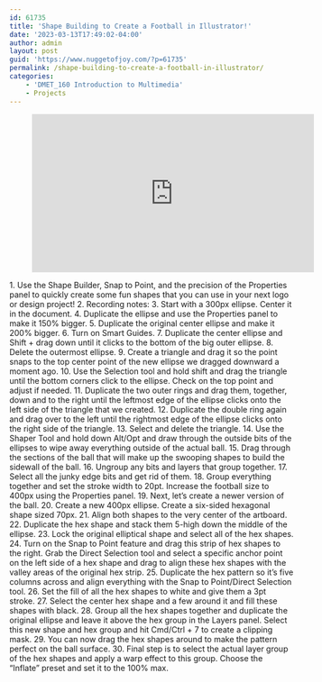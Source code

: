 ```yaml
---
id: 61735
title: 'Shape Building to Create a Football in Illustrator!'
date: '2023-03-13T17:49:02-04:00'
author: admin
layout: post
guid: 'https://www.nuggetofjoy.com/?p=61735'
permalink: /shape-building-to-create-a-football-in-illustrator/
categories:
    - 'DMET_160 Introduction to Multimedia'
    - Projects
---
```


<figure class="wp-block-embed is-type-video is-provider-youtube wp-block-embed-youtube wp-embed-aspect-16-9 wp-has-aspect-ratio"><div class="wp-block-embed__wrapper"><iframe allow="accelerometer; autoplay; clipboard-write; encrypted-media; gyroscope; picture-in-picture; web-share" allowfullscreen="" frameborder="0" height="281" loading="lazy" referrerpolicy="strict-origin-when-cross-origin" src="https://www.youtube.com/embed/AWTyvaWYLrM?start=1&feature=oembed" title="(AWESOME TECHNIQUE!) Shape Building to Create a Football in Illustrator!" width="500"></iframe></div></figure>1. Use the Shape Builder, Snap to Point, and the precision of the Properties panel to quickly create some fun shapes that you can use in your next logo or design project!
2. Recording notes:
3. Start with a 300px ellipse. Center it in the document.
4. Duplicate the ellipse and use the Properties panel to make it 150% bigger.
5. Duplicate the original center ellipse and make it 200% bigger.
6. Turn on Smart Guides.
7. Duplicate the center ellipse and Shift + drag down until it clicks to the bottom of the big outer ellipse.
8. Delete the outermost ellipse.
9. Create a triangle and drag it so the point snaps to the top center point of the new ellipse we dragged downward a moment ago.
10. Use the Selection tool and hold shift and drag the triangle until the bottom corners click to the ellipse. Check on the top point and adjust if needed.
11. Duplicate the two outer rings and drag them, together, down and to the right until the leftmost edge of the ellipse clicks onto the left side of the triangle that we created.
12. Duplicate the double ring again and drag over to the left until the rightmost edge of the ellipse clicks onto the right side of the triangle.
13. Select and delete the triangle.
14. Use the Shaper Tool and hold down Alt/Opt and draw through the outside bits of the ellipses to wipe away everything outside of the actual ball.
15. Drag through the sections of the ball that will make up the swooping shapes to build the sidewall of the ball.
16. Ungroup any bits and layers that group together.
17. Select all the junky edge bits and get rid of them.
18. Group everything together and set the stroke width to 20pt. Increase the football size to 400px using the Properties panel.
19. Next, let’s create a newer version of the ball.
20. Create a new 400px ellipse. Create a six-sided hexagonal shape sized 70px.
21. Align both shapes to the very center of the artboard.
22. Duplicate the hex shape and stack them 5-high down the middle of the ellipse.
23. Lock the original elliptical shape and select all of the hex shapes.
24. Turn on the Snap to Point feature and drag this strip of hex shapes to the right. Grab the Direct Selection tool and select a specific anchor point on the left side of a hex shape and drag to align these hex shapes with the valley areas of the original hex strip.
25. Duplicate the hex pattern so it’s five columns across and align everything with the Snap to Point/Direct Selection tool.
26. Set the fill of all the hex shapes to white and give them a 3pt stroke.
27. Select the center hex shape and a few around it and fill these shapes with black.
28. Group all the hex shapes together and duplicate the original ellipse and leave it above the hex group in the Layers panel. Select this new shape and hex group and hit Cmd/Ctrl + 7 to create a clipping mask.
29. You can now drag the hex shapes around to make the pattern perfect on the ball surface.
30. Final step is to select the actual layer group of the hex shapes and apply a warp effect to this group. Choose the “Inflate” preset and set it to the 100% max.